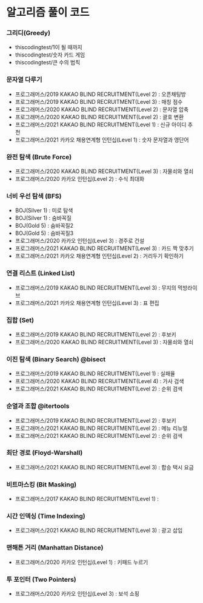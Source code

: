 # 알고리즘 풀이 코드

### 그리디(Greedy)
- thiscodingtest/1이 될 때까지
- thiscodingtest/숫자 카드 게임
- thiscodingtest/큰 수의 법칙

### 문자열 다루기
- 프로그래머스/2019 KAKAO BLIND RECRUITMENT(Level 2) : 오픈채팅방
- 프로그래머스/2019 KAKAO BLIND RECRUITMENT(Level 3) : 매칭 점수
- 프로그래머스/2020 KAKAO BLIND RECRUITMENT(Level 2) : 문자열 압축
- 프로그래머스/2020 KAKAO BLIND RECRUITMENT(Level 2) : 괄호 변환
- 프로그래머스/2021 KAKAO BLIND RECRUITMENT(Level 1) : 신규 아이디 추천
- 프로그래머스/2021 카카오 채용연계형 인턴십(Level 1) : 숫자 문자열과 영단어

### 완전 탐색 (Brute Force)
- 프로그래머스/2020 KAKAO BLIND RECRUITMENT(Level 3) : 자물쇠와 열쇠
- 프로그래머스/2020 카카오 인턴십(Level 2) : 수식 최대화


### 너비 우선 탐색 (BFS)
- BOJ(Silver 1) : 미로 탐색
- BOJ(Silver 1) : 숨바꼭질
- BOJ(Gold 5) : 숨바꼭질2
- BOJ(Gold 5) : 숨바꼭질3
- 프로그래머스/2020 카카오 인턴십(Level 3) : 경주로 건설
- 프로그래머스/2021 KAKAO BLIND RECRUITMENT(Level 3) : 카드 짝 맞추기
- 프로그래머스/2021 카카오 채용연계형 인턴십(Level 2) : 거리두기 확인하기

### 연결 리스트 (Linked List)
- 프로그래머스/2019 KAKAO BLIND RECRUITMENT(Level 3) : 무지의 먹방라이브
- 프로그래머스/2021 카카오 채용연계형 인턴십(Level 3) : 표 편집

### 집합 (Set)
- 프로그래머스/2019 KAKAO BLIND RECRUITMENT(Level 2) : 후보키
- 프로그래머스/2020 KAKAO BLIND RECRUITMENT(Level 3) : 자물쇠와 열쇠

### 이진 탐색 (Binary Search) @bisect
- 프로그래머스/2019 KAKAO BLIND RECRUITMENT(Level 1) : 실패율
- 프로그래머스/2020 KAKAO BLIND RECRUITMENT(Level 4) : 가사 검색
- 프로그래머스/2021 KAKAO BLIND RECRUITMENT(Level 2) : 순위 검색

### 순열과 조합 @itertools
- 프로그래머스/2019 KAKAO BLIND RECRUITMENT(Level 2) : 후보키
- 프로그래머스/2021 KAKAO BLIND RECRUITMENT(Level 2) : 메뉴 리뉴얼
- 프로그래머스/2021 KAKAO BLIND RECRUITMENT(Level 2) : 순위 검색

### 최단 경로 (Floyd-Warshall)
- 프로그래머스/2021 KAKAO BLIND RECRUITMENT(Level 3) : 합승 택시 요금

### 비트마스킹 (Bit Masking)
- 프로그래머스/2017 KAKAO BLIND RECRUITMENT(Level 1) : 

### 시간 인덱싱 (Time Indexing)
- 프로그래머스/2021 KAKAO BLIND RECRUITMENT(Level 3) : 광고 삽입

### 맨해튼 거리 (Manhattan Distance)
- 프로그래머스/2020 카카오 인턴십(Level 1) : 키패드 누르기

### 투 포인터 (Two Pointers)
- 프로그래머스/2020 카카오 인턴십(Level 3) : 보석 쇼핑

